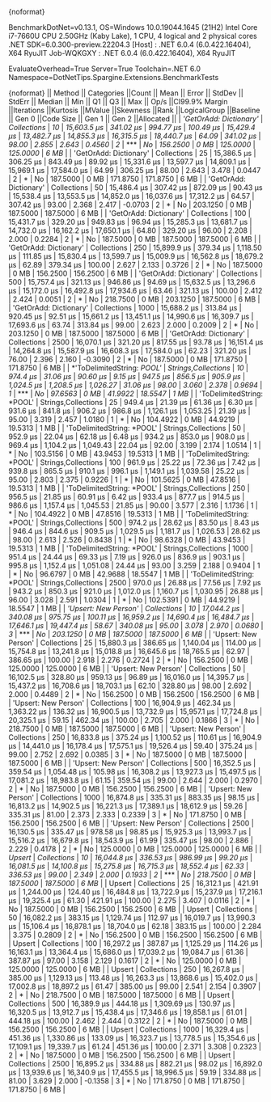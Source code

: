 {noformat}

BenchmarkDotNet=v0.13.1, OS=Windows 10.0.19044.1645 (21H2)
Intel Core i7-7660U CPU 2.50GHz (Kaby Lake), 1 CPU, 4 logical and 2 physical cores
.NET SDK=6.0.300-preview.22204.3
  [Host]     : .NET 6.0.4 (6.0.422.16404), X64 RyuJIT
  Job-WQKGXY : .NET 6.0.4 (6.0.422.16404), X64 RyuJIT

EvaluateOverhead=True  Server=True  Toolchain=.NET 6.0  
Namespace=DotNetTips.Spargine.Extensions.BenchmarkTests  

{noformat}
||                    Method ||         Categories ||Count ||       Mean ||    Error ||     StdDev ||   StdErr ||     Median ||        Min ||         Q1 ||         Q3 ||        Max ||    Op/s ||CI99.9% Margin ||Iterations ||Kurtosis ||MValue ||Skewness ||Rank ||LogicalGroup ||Baseline ||   Gen 0 ||Code Size ||   Gen 1 ||   Gen 2 ||Allocated ||
|     *'GetOrAdd: Dictionary'* |         *Collections* |    *10* | *15,603.5 μs* | *341.02 μs* |   *994.77 μs* | *100.49 μs* | *15,429.4 μs* | *13,482.7 μs* | *14,855.3 μs* | *16,315.5 μs* | *18,440.7 μs* |    *64.09* |      *341.02 μs* |      *98.00* |    *2.855* |  *2.643* |   *0.4560* |    *2* |            *** |       *No* | *156.2500* |      *0 MB* | *125.0000* | *125.0000* |      *6 MB* |
|     'GetOrAdd: Dictionary' |         Collections |    25 | 15,386.5 μs | 306.25 μs |   843.49 μs |  89.92 μs | 15,331.6 μs | 13,597.7 μs | 14,809.1 μs | 15,969.1 μs | 17,584.0 μs |    64.99 |      306.25 μs |      88.00 |    2.643 |  3.478 |   0.0447 |    2 |            * |       No | 187.5000 |      0 MB | 171.8750 | 171.8750 |      6 MB |
|     'GetOrAdd: Dictionary' |         Collections |    50 | 15,486.4 μs | 307.42 μs |   872.09 μs |  90.43 μs | 15,538.4 μs | 13,553.5 μs | 14,852.0 μs | 16,037.6 μs | 17,312.2 μs |    64.57 |      307.42 μs |      93.00 |    2.368 |  2.417 |  -0.0703 |    2 |            * |       No | 203.1250 |      0 MB | 187.5000 | 187.5000 |      6 MB |
|     'GetOrAdd: Dictionary' |         Collections |   100 | 15,431.7 μs | 329.20 μs |   949.83 μs |  96.94 μs | 15,285.3 μs | 13,681.7 μs | 14,732.0 μs | 16,162.2 μs | 17,650.1 μs |    64.80 |      329.20 μs |      96.00 |    2.208 |  2.000 |   0.2284 |    2 |            * |       No | 187.5000 |      0 MB | 187.5000 | 187.5000 |      6 MB |
|     'GetOrAdd: Dictionary' |         Collections |   250 | 15,899.9 μs | 379.34 μs | 1,118.50 μs | 111.85 μs | 15,830.4 μs | 13,599.7 μs | 15,009.9 μs | 16,562.8 μs | 18,679.2 μs |    62.89 |      379.34 μs |     100.00 |    2.627 |  2.133 |   0.3726 |    2 |            * |       No | 187.5000 |      0 MB | 156.2500 | 156.2500 |      6 MB |
|     'GetOrAdd: Dictionary' |         Collections |   500 | 15,757.4 μs | 321.13 μs |   946.86 μs |  94.69 μs | 15,632.5 μs | 13,296.6 μs | 15,172.0 μs | 16,492.8 μs | 17,934.6 μs |    63.46 |      321.13 μs |     100.00 |    2.412 |  2.424 |   0.0051 |    2 |            * |       No | 218.7500 |      0 MB | 203.1250 | 187.5000 |      6 MB |
|     'GetOrAdd: Dictionary' |         Collections |  1000 | 15,688.2 μs | 313.84 μs |   920.45 μs |  92.51 μs | 15,661.2 μs | 13,451.1 μs | 14,990.6 μs | 16,309.7 μs | 17,693.6 μs |    63.74 |      313.84 μs |      99.00 |    2.623 |  2.000 |   0.2009 |    2 |            * |       No | 203.1250 |      0 MB | 187.5000 | 187.5000 |      6 MB |
|     'GetOrAdd: Dictionary' |         Collections |  2500 | 16,070.1 μs | 321.20 μs |   817.55 μs |  93.78 μs | 16,151.4 μs | 14,264.8 μs | 15,587.9 μs | 16,608.3 μs | 17,584.0 μs |    62.23 |      321.20 μs |      76.00 |    2.396 |  2.160 |  -0.3090 |    2 |            * |       No | 187.5000 |      0 MB | 171.8750 | 171.8750 |      6 MB |
| *'ToDelimitedString: *POOL'* | *Strings,Collections* |    *10* |    *974.4 μs* |  *31.06 μs* |    *90.60 μs* |   *9.15 μs* |    *947.5 μs* |    *856.5 μs* |    *905.9 μs* |  *1,024.5 μs* |  *1,208.5 μs* | *1,026.27* |       *31.06 μs* |      *98.00* |    *3.060* |  *2.378* |   *0.9694* |    *1* |            *** |       *No* |  *97.6563* |      *0 MB* |  *41.9922* |  *18.5547* |      *1 MB* |
| 'ToDelimitedString: *POOL' | Strings,Collections |    25 |    949.4 μs |  21.39 μs |    61.36 μs |   6.30 μs |    931.6 μs |    841.8 μs |    906.2 μs |    986.8 μs |  1,126.1 μs | 1,053.25 |       21.39 μs |      95.00 |    3.319 |  2.457 |   1.0180 |    1 |            * |       No | 104.4922 |      0 MB |  44.9219 |  19.5313 |      1 MB |
| 'ToDelimitedString: *POOL' | Strings,Collections |    50 |    952.9 μs |  22.04 μs |    62.18 μs |   6.48 μs |    934.2 μs |    853.0 μs |    908.0 μs |    969.4 μs |  1,104.2 μs | 1,049.43 |       22.04 μs |      92.00 |    3.199 |  2.174 |   1.0514 |    1 |            * |       No | 103.5156 |      0 MB |  43.9453 |  19.5313 |      1 MB |
| 'ToDelimitedString: *POOL' | Strings,Collections |   100 |    961.9 μs |  25.22 μs |    72.36 μs |   7.42 μs |    939.8 μs |    865.5 μs |    910.1 μs |    996.1 μs |  1,149.1 μs | 1,039.58 |       25.22 μs |      95.00 |    2.803 |  2.375 |   0.9226 |    1 |            * |       No | 101.5625 |      0 MB |  47.8516 |  19.5313 |      1 MB |
| 'ToDelimitedString: *POOL' | Strings,Collections |   250 |    956.5 μs |  21.85 μs |    60.91 μs |   6.42 μs |    933.4 μs |    877.7 μs |    914.5 μs |    986.6 μs |  1,157.4 μs | 1,045.53 |       21.85 μs |      90.00 |    3.577 |  2.316 |   1.1736 |    1 |            * |       No | 104.4922 |      0 MB |  47.8516 |  19.5313 |      1 MB |
| 'ToDelimitedString: *POOL' | Strings,Collections |   500 |    974.2 μs |  28.62 μs |    83.50 μs |   8.43 μs |    946.4 μs |    844.6 μs |    909.5 μs |  1,029.5 μs |  1,181.7 μs | 1,026.53 |       28.62 μs |      98.00 |    2.613 |  2.526 |   0.8438 |    1 |            * |       No |  98.6328 |      0 MB |  43.9453 |  19.5313 |      1 MB |
| 'ToDelimitedString: *POOL' | Strings,Collections |  1000 |    951.4 μs |  24.44 μs |    69.33 μs |   7.19 μs |    926.0 μs |    836.9 μs |    903.1 μs |    995.8 μs |  1,152.4 μs | 1,051.08 |       24.44 μs |      93.00 |    3.259 |  2.188 |   0.9404 |    1 |            * |       No |  96.6797 |      0 MB |  42.9688 |  18.5547 |      1 MB |
| 'ToDelimitedString: *POOL' | Strings,Collections |  2500 |    970.0 μs |  26.88 μs |    77.56 μs |   7.92 μs |    943.2 μs |    850.3 μs |    921.0 μs |  1,012.0 μs |  1,160.7 μs | 1,030.95 |       26.88 μs |      96.00 |    3.028 |  2.591 |   1.0304 |    1 |            * |       No | 102.5391 |      0 MB |  44.9219 |  18.5547 |      1 MB |
|       *'Upsert: New Person'* |         *Collections* |    *10* | *17,044.2 μs* | *340.08 μs* |   *975.75 μs* | *100.11 μs* | *16,959.2 μs* | *14,690.4 μs* | *16,484.7 μs* | *17,646.1 μs* | *19,447.4 μs* |    *58.67* |      *340.08 μs* |      *95.00* |    *3.078* |  *2.970* |   *0.0680* |    *3* |            *** |       *No* | *203.1250* |      *0 MB* | *187.5000* | *187.5000* |      *6 MB* |
|       'Upsert: New Person' |         Collections |    25 | 15,880.3 μs | 386.65 μs | 1,140.04 μs | 114.00 μs | 15,754.8 μs | 13,241.8 μs | 15,018.8 μs | 16,645.6 μs | 18,765.5 μs |    62.97 |      386.65 μs |     100.00 |    2.918 |  2.276 |   0.2724 |    2 |            * |       No | 156.2500 |      0 MB | 125.0000 | 125.0000 |      6 MB |
|       'Upsert: New Person' |         Collections |    50 | 16,102.5 μs | 328.80 μs |   959.13 μs |  96.89 μs | 16,016.0 μs | 14,395.7 μs | 15,437.2 μs | 16,708.6 μs | 18,703.1 μs |    62.10 |      328.80 μs |      98.00 |    2.692 |  2.000 |   0.4489 |    2 |            * |       No | 156.2500 |      0 MB | 156.2500 | 156.2500 |      6 MB |
|       'Upsert: New Person' |         Collections |   100 | 16,904.9 μs | 462.34 μs | 1,363.22 μs | 136.32 μs | 16,900.5 μs | 13,732.9 μs | 15,957.1 μs | 17,724.8 μs | 20,325.1 μs |    59.15 |      462.34 μs |     100.00 |    2.705 |  2.000 |   0.1866 |    3 |            * |       No | 218.7500 |      0 MB | 187.5000 | 187.5000 |      6 MB |
|       'Upsert: New Person' |         Collections |   250 | 16,833.8 μs | 375.24 μs | 1,100.52 μs | 110.61 μs | 16,904.9 μs | 14,441.0 μs | 16,178.4 μs | 17,575.1 μs | 19,526.4 μs |    59.40 |      375.24 μs |      99.00 |    2.752 |  2.692 |   0.0385 |    3 |            * |       No | 187.5000 |      0 MB | 187.5000 | 187.5000 |      6 MB |
|       'Upsert: New Person' |         Collections |   500 | 16,352.5 μs | 359.54 μs | 1,054.48 μs | 105.98 μs | 16,308.2 μs | 13,927.3 μs | 15,497.5 μs | 17,081.2 μs | 18,983.8 μs |    61.15 |      359.54 μs |      99.00 |    2.644 |  2.000 |   0.2970 |    2 |            * |       No | 187.5000 |      0 MB | 156.2500 | 156.2500 |      6 MB |
|       'Upsert: New Person' |         Collections |  1000 | 16,874.8 μs | 335.31 μs |   883.35 μs |  98.15 μs | 16,813.2 μs | 14,902.5 μs | 16,221.3 μs | 17,389.1 μs | 18,612.9 μs |    59.26 |      335.31 μs |      81.00 |    2.373 |  2.333 |   0.2339 |    3 |            * |       No | 171.8750 |      0 MB | 156.2500 | 156.2500 |      6 MB |
|       'Upsert: New Person' |         Collections |  2500 | 16,130.5 μs | 335.47 μs |   978.58 μs |  98.85 μs | 15,925.3 μs | 13,993.7 μs | 15,516.2 μs | 16,679.8 μs | 18,543.9 μs |    61.99 |      335.47 μs |      98.00 |    2.886 |  2.229 |   0.4178 |    2 |            * |       No | 125.0000 |      0 MB | 125.0000 | 125.0000 |      6 MB |
|                     *Upsert* |         *Collections* |    *10* | *16,044.8 μs* | *336.53 μs* |   *986.99 μs* |  *99.20 μs* | *16,081.5 μs* | *14,100.8 μs* | *15,275.8 μs* | *16,715.3 μs* | *18,552.4 μs* |    *62.33* |      *336.53 μs* |      *99.00* |    *2.349* |  *2.000* |   *0.1933* |    *2* |            *** |       *No* | *218.7500* |      *0 MB* | *187.5000* | *187.5000* |      *6 MB* |
|                     Upsert |         Collections |    25 | 16,312.1 μs | 421.91 μs | 1,244.00 μs | 124.40 μs | 16,484.8 μs | 13,722.9 μs | 15,237.9 μs | 17,216.1 μs | 19,325.4 μs |    61.30 |      421.91 μs |     100.00 |    2.275 |  3.407 |   0.0116 |    2 |            * |       No | 187.5000 |      0 MB | 156.2500 | 156.2500 |      6 MB |
|                     Upsert |         Collections |    50 | 16,082.2 μs | 383.15 μs | 1,129.74 μs | 112.97 μs | 16,019.7 μs | 13,990.3 μs | 15,106.4 μs | 16,878.1 μs | 18,704.0 μs |    62.18 |      383.15 μs |     100.00 |    2.284 |  3.375 |   0.2809 |    2 |            * |       No | 156.2500 |      0 MB | 156.2500 | 156.2500 |      6 MB |
|                     Upsert |         Collections |   100 | 16,297.2 μs | 387.87 μs | 1,125.29 μs | 114.26 μs | 16,163.1 μs | 13,364.4 μs | 15,686.0 μs | 17,039.2 μs | 19,084.7 μs |    61.36 |      387.87 μs |      97.00 |    3.158 |  2.129 |   0.1617 |    2 |            * |       No | 125.0000 |      0 MB | 125.0000 | 125.0000 |      6 MB |
|                     Upsert |         Collections |   250 | 16,267.8 μs | 385.00 μs | 1,129.13 μs | 113.48 μs | 16,263.3 μs | 13,868.6 μs | 15,402.0 μs | 17,002.8 μs | 18,897.2 μs |    61.47 |      385.00 μs |      99.00 |    2.541 |  2.154 |   0.3907 |    2 |            * |       No | 218.7500 |      0 MB | 187.5000 | 187.5000 |      6 MB |
|                     Upsert |         Collections |   500 | 16,389.9 μs | 444.18 μs | 1,309.69 μs | 130.97 μs | 16,320.5 μs | 13,912.7 μs | 15,438.4 μs | 17,346.6 μs | 19,858.1 μs |    61.01 |      444.18 μs |     100.00 |    2.462 |  2.444 |   0.3122 |    2 |            * |       No | 187.5000 |      0 MB | 156.2500 | 156.2500 |      6 MB |
|                     Upsert |         Collections |  1000 | 16,329.4 μs | 451.36 μs | 1,330.86 μs | 133.09 μs | 16,323.7 μs | 13,778.5 μs | 15,354.6 μs | 17,109.1 μs | 19,339.7 μs |    61.24 |      451.36 μs |     100.00 |    2.371 |  3.308 |   0.2323 |    2 |            * |       No | 187.5000 |      0 MB | 156.2500 | 156.2500 |      6 MB |
|                     Upsert |         Collections |  2500 | 16,895.2 μs | 334.88 μs |   882.21 μs |  98.02 μs | 16,892.0 μs | 13,939.6 μs | 16,340.9 μs | 17,455.5 μs | 18,996.5 μs |    59.19 |      334.88 μs |      81.00 |    3.629 |  2.000 |  -0.1358 |    3 |            * |       No | 171.8750 |      0 MB | 171.8750 | 171.8750 |      6 MB |
